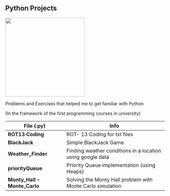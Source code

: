 ## Python Projects <div id="header" align="center">
  <img src="https://polekon.org/wp-content/uploads/2021/12/hello_world_title3.gif" width="250"/>
</div>


Problems and Exercises that helped me to get familiar with Python 

(In the framework of the first programming courses in university)

**File (.py)** | Info
---------- | -------
**ROT13 Coding** | ROT- 13 Coding for txt files
**BlackJack** | Simple BlackJack Game
**Weather_Finder** | Finding weather conditions in a location using google data
**priorityQueue** | Priority Queue implementation (using Heaps)
**Monty_Hall - Monte_Carlo** | Solving the Monty Hall problem with Monte Carlo simulation
